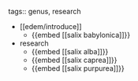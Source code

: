 tags:: genus, research

- [[edem/introduce]]
	- {{embed [[salix babylonica]]}}
- research
	- {{embed [[salix alba]]}}
	- {{embed [[salix caprea]]}}
	- {{embed [[salix purpurea]]}}